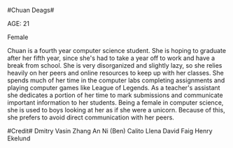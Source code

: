 #Chuan Deags#

AGE: 21

Female


Chuan is a fourth year computer science student. She is hoping to graduate after her fifth year,
since she's had to take a year off to work and have a break from school. She is very disorganized and slightly lazy,
so she relies heavily on her peers and online resources to keep up with her classes.
She spends much of her time in the computer labs completing assignments and playing computer games like League of Legends. 
As a teacher's  assistant she dedicates a portion of her time to mark submissions and communicate important information to
her students. Being a female in computer science, she is used to boys looking at her as if she were a unicorn.
Because of this, she prefers to avoid direct communication with her peers. 

#Credit#
	Dmitry Vasin
	Zhang An Ni (Ben)
	Calito Llena
	David Faig
	Henry Ekelund
